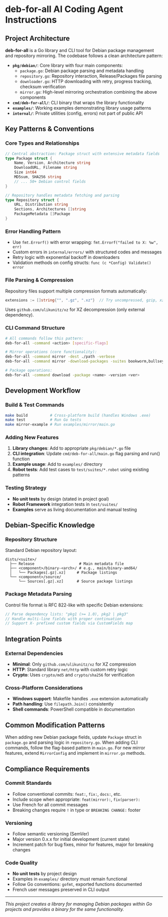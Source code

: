 # deb-for-all AI Coding Agent Instructions

## Project Architecture

**deb-for-all** is a Go library and CLI tool for Debian package management and repository mirroring. The codebase follows a clean architecture pattern:

- **`pkg/debian/`**: Core library with four main components:
  - `package.go`: Debian package parsing and metadata handling 
  - `repository.go`: Repository interaction, Release/Packages file parsing
  - `downloader.go`: HTTP downloading with retry, progress tracking, checksum verification
  - `mirror.go`: High-level mirroring orchestration combining the above components
- **`cmd/deb-for-all/`**: CLI binary that wraps the library functionality
- **`examples/`**: Working examples demonstrating library usage patterns
- **`internal/`**: Private utilities (config, errors) not part of public API

## Key Patterns & Conventions

### Core Types and Relationships
```go
// Central abstraction: Package struct with extensive metadata fields
type Package struct {
    Name, Version, Architecture string
    DownloadURL, Filename string
    Size int64
    MD5sum, SHA256 string
    // ... 50+ Debian control fields
}

// Repository handles metadata fetching and parsing
type Repository struct {
    URL, Distribution string
    Sections, Architectures []string
    PackageMetadata []Package
}
```

### Error Handling Pattern
- Use `fmt.Errorf()` with error wrapping: `fmt.Errorf("failed to X: %w", err)`
- Custom errors in `internal/errors/` with structured codes and messages
- Retry logic with exponential backoff in downloaders
- Validation methods on config structs: `func (c *Config) Validate() error`

### File Parsing & Compression
Repository files support multiple compression formats automatically:
```go
extensions := []string{"", ".gz", ".xz"}  // Try uncompressed, gzip, xz
```
Uses `github.com/ulikunitz/xz` for XZ decompression (only external dependency).

### CLI Command Structure
```bash
# All commands follow this pattern:
deb-for-all -command <action> [specific-flags]

# Mirror operations (core functionality):
deb-for-all -command mirror -dest ./path -verbose
deb-for-all -command mirror -download-packages -suites bookworm,bullseye

# Package operations:
deb-for-all -command download -package <name> -version <ver>
```

## Development Workflow

### Build & Test Commands
```bash
make build          # Cross-platform build (handles Windows .exe)
make test           # Run Go tests
make mirror-example # Run examples/mirror/main.go
```

### Adding New Features
1. **Library changes**: Add to appropriate `pkg/debian/*.go` file
2. **CLI integration**: Update `cmd/deb-for-all/main.go` flag parsing and run() function
3. **Example usage**: Add to `examples/` directory
4. **Robot tests**: Add test cases to `test/suites/*.robot` using existing patterns

### Testing Strategy
- **No unit tests** by design (stated in project goal)
- **Robot Framework** integration tests in `test/suites/`
- **Examples** serve as living documentation and manual testing

## Debian-Specific Knowledge

### Repository Structure
Standard Debian repository layout:
```
dists/<suite>/
  ├── Release                    # Main metadata file
  ├── <component>/binary-<arch>/ # e.g., main/binary-amd64/
  │   └── Packages[.gz|.xz]     # Package listings
  └── <component>/source/
      └── Sources[.gz|.xz]      # Source package listings
```

### Package Metadata Parsing
Control file format is RFC 822-like with specific Debian extensions:
```go
// Parse dependency lists: "pkg1 (>= 1.0), pkg2 | pkg3"
// Handle multi-line fields with proper continuation
// Support X- prefixed custom fields via CustomFields map
```

## Integration Points

### External Dependencies
- **Minimal**: Only `github.com/ulikunitz/xz` for XZ compression
- **HTTP**: Standard library `net/http` with custom retry logic
- **Crypto**: Uses `crypto/md5` and `crypto/sha256` for verification

### Cross-Platform Considerations
- **Windows support**: Makefile handles `.exe` extension automatically  
- **Path handling**: Use `filepath.Join()` consistently
- **Shell commands**: PowerShell compatible in documentation

## Common Modification Patterns

When adding new Debian package fields, update `Package` struct in `package.go` and parsing logic in `repository.go`. When adding CLI commands, follow the flag-based pattern in `main.go`. For new mirror features, extend `MirrorConfig` and implement in `mirror.go` methods.

## Compliance Requirements

### Commit Standards
- Follow conventional commits: `feat:`, `fix:`, `docs:`, etc.
- Include scope when appropriate: `feat(mirror):`, `fix(parser):`
- Use French for all commit messages
- Breaking changes require `!` in type or `BREAKING CHANGE:` footer

### Versioning
- Follow semantic versioning (SemVer)
- Major version 0.x.x for initial development (current state)
- Increment patch for bug fixes, minor for features, major for breaking changes

### Code Quality
- **No unit tests** by project design
- Examples in `examples/` directory must remain functional
- Follow Go conventions: `gofmt`, exported functions documented
- French user messages preserved in CLI output

---

*This project creates a library for managing Debian packages within Go projects and provides a binary for the same functionality.*
